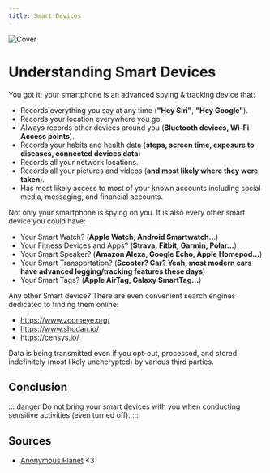 ```yaml
---
title: Smart Devices
---
```


![Cover](/assets/covers/smart-devices.png)

# Understanding Smart Devices

You got it; your smartphone is an advanced spying & tracking device that:
- Records everything you say at any time (**"Hey Siri"**, **"Hey Google"**).
- Records your location everywhere you go.
- Always records other devices around you (**Bluetooth devices, Wi-Fi Access points**).
- Records your habits and health data (**steps, screen time, exposure to diseases, connected devices data**)
- Records all your network locations.
- Records all your pictures and videos (**and most likely where they were taken**).
- Has most likely access to most of your known accounts including social media, messaging, and financial accounts.

Not only your smartphone is spying on you. It is also every other smart device you could have:
- Your Smart Watch? (**Apple Watch, Android Smartwatch..**.)
- Your Fitness Devices and Apps? (**Strava, Fitbit, Garmin, Polar...**)
- Your Smart Speaker? (**Amazon Alexa, Google Echo, Apple Homepod...**)
- Your Smart Transportation? (**Scooter? Car? Yeah, most modern cars have advanced logging/tracking features these days**)
- Your Smart Tags? (**Apple AirTag, Galaxy SmartTag...**)

Any other Smart device? There are even convenient search engines dedicated to finding them online:
- https://www.zoomeye.org/
- https://www.shodan.io/
- https://censys.io/

Data is being transmitted even if you opt-out, processed, and stored indefinitely (most likely unencrypted) by various third parties.

## Conclusion

::: danger Do not bring your smart devices with you when conducting sensitive activities (even turned off).
<b></b>
:::

## Sources
- [Anonymous Planet](https://anonymousplanet.org#) <3